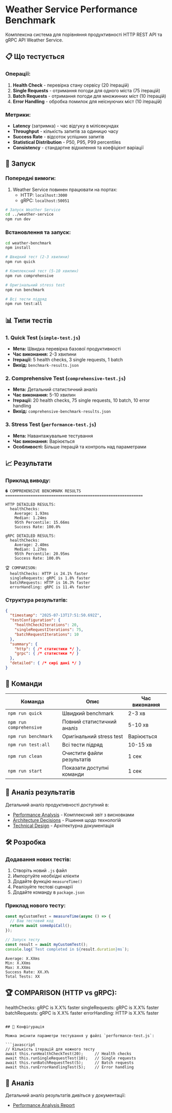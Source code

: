 # Weather Service Performance Benchmark

Комплексна система для порівняння продуктивності HTTP REST API та gRPC API Weather Service.

## 📋 Що тестується

### Операції:
1. **Health Check** - перевірка стану сервісу (20 ітерацій)
2. **Single Requests** - отримання погоди для одного міста (75 ітерацій)  
3. **Batch Requests** - отримання погоди для множинних міст (10 ітерацій)
4. **Error Handling** - обробка помилок для неіснуючих міст (10 ітерацій)

### Метрики:
- **Latency** (затримка) - час відгуку в мілісекундах
- **Throughput** - кількість запитів за одиницю часу
- **Success Rate** - відсоток успішних запитів
- **Statistical Distribution** - P50, P95, P99 percentiles
- **Consistency** - стандартне відхилення та коефіцієнт варіації

## 🚀 Запуск

### Попередні вимоги:
1. Weather Service повинен працювати на портах:
   - HTTP: `localhost:3000`
   - gRPC: `localhost:50051`

```bash
# Запуск Weather Service
cd ../weather-service
npm run dev
```

### Встановлення та запуск:
```bash
cd weather-benchmark
npm install

# Швидкий тест (2-3 хвилини)
npm run quick

# Комплексний тест (5-10 хвилин)
npm run comprehensive

# Оригінальний stress test
npm run benchmark

# Всі тести підряд
npm run test:all
```

## 📊 Типи тестів

### 1. Quick Test (`simple-test.js`)
- **Мета:** Швидка перевірка базової продуктивності
- **Час виконання:** 2-3 хвилини
- **Ітерації:** 5 health checks, 3 single requests, 1 batch
- **Вихід:** `benchmark-results.json`

### 2. Comprehensive Test (`comprehensive-test.js`)
- **Мета:** Детальний статистичний аналіз
- **Час виконання:** 5-10 хвилин
- **Ітерації:** 20 health checks, 75 single requests, 10 batch, 10 error handling
- **Вихід:** `comprehensive-benchmark-results.json`

### 3. Stress Test (`performance-test.js`)
- **Мета:** Навантажувальне тестування
- **Час виконання:** Варіюється
- **Особливості:** Більше ітерацій та контроль над параметрами

## 📈 Результати

### Приклад виводу:
```
� COMPREHENSIVE BENCHMARK RESULTS
============================================================

HTTP DETAILED RESULTS:
  healthChecks:
    Average: 1.93ms
    Median: 1.24ms
    95th Percentile: 15.66ms
    Success Rate: 100.0%

gRPC DETAILED RESULTS:
  healthChecks:
    Average: 2.40ms
    Median: 1.27ms
    95th Percentile: 20.95ms
    Success Rate: 100.0%

🏆 COMPARISON:
  healthChecks: HTTP is 24.1% faster
  singleRequests: gRPC is 1.8% faster
  batchRequests: HTTP is 16.3% faster
  errorHandling: gRPC is 11.4% faster
```

### Структура результатів:
```json
{
  "timestamp": "2025-07-13T17:51:50.692Z",
  "testConfiguration": {
    "healthCheckIterations": 20,
    "singleRequestIterations": 75,
    "batchRequestIterations": 10
  },
  "summary": {
    "http": { /* статистики */ },
    "grpc": { /* статистики */ }
  },
  "detailed": { /* сирі дані */ }
}
```

## 🔧 Команди

| Команда | Опис | Час виконання |
|---------|------|---------------|
| `npm run quick` | Швидкий benchmark | 2-3 хв |
| `npm run comprehensive` | Повний статистичний аналіз | 5-10 хв |
| `npm run benchmark` | Оригінальний stress test | Варіюється |
| `npm run test:all` | Всі тести підряд | 10-15 хв |
| `npm run clean` | Очистити файли результатів | 1 сек |
| `npm run start` | Показати доступні команди | 1 сек |

## 📝 Аналіз результатів

Детальний аналіз продуктивності доступний в:
- [Performance Analysis](../docs/PERFORMANCE_ANALYSIS.md) - Комплексний звіт з висновками
- [Architecture Decisions](../docs/adr/) - Рішення щодо технологій
- [Technical Design](../docs/TechDD/) - Архітектурна документація

## 🛠️ Розробка

### Додавання нових тестів:
1. Створіть новий `.js` файл
2. Импортуйте необхідні клієнти
3. Додайте функцію `measureTime()`
4. Реалізуйте тестові сценарії
5. Додайте команду в `package.json`

### Приклад нового тесту:
```javascript
const myCustomTest = measureTime(async () => {
  // Ваш тестовий код
  return await someApiCall();
});

// Запуск тесту
const result = await myCustomTest();
console.log(`Test completed in ${result.duration}ms`);
```
    Average: X.XXms
    Min: X.XXms  
    Max: X.XXms
    Success Rate: XX.X%
    Total Tests: XX

🏆 COMPARISON (HTTP vs gRPC):
------------------------------
healthChecks: gRPC is X.X% faster
singleRequests: gRPC is X.X% faster
batchRequests: gRPC is X.X% faster
errorHandling: HTTP is X.X% faster
```

## 🔧 Конфігурація

Можна змінити параметри тестування у файлі `performance-test.js`:

```javascript
// Кількість ітерацій для кожного тесту
await this.runHealthCheckTest(20);     // Health checks
await this.runSingleRequestTest(10);   // Single requests  
await this.runBatchRequestTest(5);     // Batch requests
await this.runErrorHandlingTest(5);    // Error handling
```

## 📝 Аналіз

Детальний аналіз результатів дивіться у документації:
- [Performance Analysis Report](../docs/PERFORMANCE_ANALYSIS.md)
